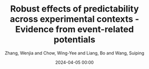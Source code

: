 ---
title: Robust effects of predictability across experimental contexts - Evidence from event-related potentials
author: Zhang, Wenjia and Chow, Wing-Yee and Liang, Bo and Wang, Suiping
journal: Neuropsychologia
year: 2019
date: 2024-04-05 00:00
tags: ['prediction','N400','predictive validity','sentence processing']
link: https://doi.org/10.1016/j.neuropsychologia.2019.107229
star: ['predictive cue validity']
---